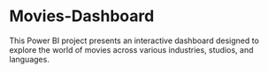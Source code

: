 # Movies-Dashboard
This Power BI project presents an interactive dashboard designed to explore the world of movies across various industries, studios, and languages.
